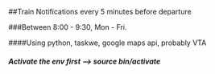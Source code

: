 ##Train Notifications every 5 minutes before departure

###Between 8:00 - 9:30, Mon - Fri.

####Using python, taskwe, google maps api, probably VTA

##### Activate the env first --> source bin/activate
